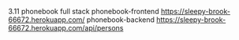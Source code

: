3.11 phonebook full stack
phonebook-frontend
https://sleepy-brook-66672.herokuapp.com/
phonebook-backend
https://sleepy-brook-66672.herokuapp.com/api/persons


